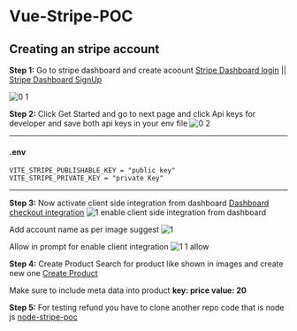 # Vue-Stripe-POC

## Creating an stripe account
**Step 1:** Go to stripe dashboard and create acoount [Stripe Dashboard login](https://dashboard.stripe.com/login) ||
[Stripe Dashboard SignUp](https://dashboard.stripe.com/register)

![0 1](https://github.com/vijay-thumar-simform/Vue-Stripe-POC/assets/134591697/55b05d76-8614-4db4-ba8e-ef8b14d7acad)

**Step 2:**  Click Get Started and go to next page and click Api keys for developer and save both api keys in your env file
![0 2](https://github.com/vijay-thumar-simform/Vue-Stripe-POC/assets/134591697/155e91ea-a86a-494d-ad7c-45cd5b5d3f02)

---
#### .env
```
VITE_STRIPE_PUBLISHABLE_KEY = "public key"
VITE_STRIPE_PRIVATE_KEY = "private Key" 
```
---


**Step 3:** Now activate client side integration from dashboard
[Dashboard checkout integration](https://dashboard.stripe.com/settings/checkout)
![1  enable client side integration from dashboard](https://github.com/vijay-thumar-simform/Vue-Stripe-POC/assets/134591697/95be7b3a-7db3-4dbc-b97c-94c397db0a09)

Add account name as per image suggest
![1](https://github.com/vijay-thumar-simform/Vue-Stripe-POC/assets/134591697/d7762d11-bf1c-4fdb-82e7-421ef16a241d)

Allow in prompt for enable client integration
![1 1 allow](https://github.com/vijay-thumar-simform/Vue-Stripe-POC/assets/134591697/9eeac319-60a3-4392-ab65-1037a58201e1)

**Step 4:** Create Product Search for product like shown in images and create new one [Create Product](https://dashboard.stripe.com/products/create)

Make sure to include meta data into product **key: price value: 20**

**Step 5:** For testing refund you have to clone another repo code that is node js [node-stripe-poc](https://github.com/vijay-thumar-simform/Node-Stripe-POC)
